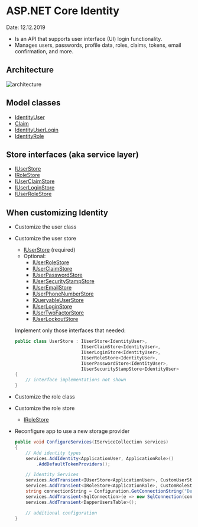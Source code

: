 # ASP.NET Core Identity
Date: 12.12.2019

* Is an API that supports user interface (UI) login functionality.  
* Manages users, passwords, profile data, roles, claims, tokens, email confirmation, and more.  

## Architecture
![architecture](https://docs.microsoft.com/en-us/aspnet/core/security/authentication/identity-custom-storage-providers/_static/identity-architecture-diagram.png?view=aspnetcore-3.0)

## Model classes
* [IdentityUser]()
* [Claim](https://docs.microsoft.com/en-us/dotnet/api/system.security.claims.claim?view=netcore-3.0)
* [IdentityUserLogin](https://docs.microsoft.com/en-us/dotnet/api/microsoft.aspnet.identity.corecompat.identityuserlogin?view=aspnetcore-2.0)
* [IdentityRole](https://docs.microsoft.com/en-us/dotnet/api/microsoft.aspnet.identity.corecompat.identityrole?view=aspnetcore-2.0)

## Store interfaces (aka service layer)
* [IUserStore<TUser>](https://docs.microsoft.com/en-us/dotnet/api/microsoft.aspnetcore.identity.iuserstore-1?view=aspnetcore-3.0)
* [IRoleStore<TRole>](https://docs.microsoft.com/en-us/dotnet/api/microsoft.aspnetcore.identity.irolestore-1?view=aspnetcore-3.0)
* [IUserClaimStore<TUser>](https://docs.microsoft.com/en-us/dotnet/api/microsoft.aspnetcore.identity.iuserclaimstore-1?view=aspnetcore-3.0)
* [IUserLoginStore<TUser>](https://docs.microsoft.com/en-us/dotnet/api/microsoft.aspnetcore.identity.iuserloginstore-1?view=aspnetcore-3.0)
* [IUserRoleStore<TUser>](https://docs.microsoft.com/en-us/dotnet/api/microsoft.aspnetcore.identity.iuserrolestore-1?view=aspnetcore-3.0)

## When customizing Identity
* Customize the user class
* Customize the user store
  * [IUserStore<TUser>](https://docs.microsoft.com/en-us/dotnet/api/microsoft.aspnetcore.identity.iuserstore-1) (required)
  * Optional:
    * [IUserRoleStore](https://docs.microsoft.com/en-us/dotnet/api/microsoft.aspnetcore.identity.iuserrolestore-1)
    * [IUserClaimStore](https://docs.microsoft.com/en-us/dotnet/api/microsoft.aspnetcore.identity.iuserclaimstore-1)
    * [IUserPasswordStore](https://docs.microsoft.com/en-us/dotnet/api/microsoft.aspnetcore.identity.iuserpasswordstore-1)
    * [IUserSecurityStampStore](https://docs.microsoft.com/en-us/dotnet/api/microsoft.aspnetcore.identity.iusersecuritystampstore-1)
    * [IUserEmailStore](https://docs.microsoft.com/en-us/dotnet/api/microsoft.aspnetcore.identity.iuseremailstore-1)
    * [IUserPhoneNumberStore](https://docs.microsoft.com/en-us/dotnet/api/microsoft.aspnetcore.identity.iuserphonenumberstore-1)
    * [IQueryableUserStore](https://docs.microsoft.com/en-us/dotnet/api/microsoft.aspnetcore.identity.iqueryableuserstore-1)
    * [IUserLoginStore](https://docs.microsoft.com/en-us/dotnet/api/microsoft.aspnetcore.identity.iuserloginstore-1)
    * [IUserTwoFactorStore](https://docs.microsoft.com/en-us/dotnet/api/microsoft.aspnetcore.identity.iusertwofactorstore-1)
    * [IUserLockoutStore](https://docs.microsoft.com/en-us/dotnet/api/microsoft.aspnetcore.identity.iuserlockoutstore-1)



  Implement only those interfaces that needed:
  ``` csharp
  public class UserStore : IUserStore<IdentityUser>,
                           IUserClaimStore<IdentityUser>,
                           IUserLoginStore<IdentityUser>,
                           IUserRoleStore<IdentityUser>,
                           IUserPasswordStore<IdentityUser>,
                           IUserSecurityStampStore<IdentityUser>
  {
      // interface implementations not shown
  }
  ```
* Customize the role class
* Customize the role store
  * [IRoleStore<TRole>](https://docs.microsoft.com/en-us/dotnet/api/microsoft.aspnetcore.identity.irolestore-1)
* Reconfigure app to use a new storage provider
  ``` csharp
  public void ConfigureServices(IServiceCollection services)
  {
      // Add identity types
      services.AddIdentity<ApplicationUser, ApplicationRole>()
          .AddDefaultTokenProviders();

      // Identity Services
      services.AddTransient<IUserStore<ApplicationUser>, CustomUserStore>();
      services.AddTransient<IRoleStore<ApplicationRole>, CustomRoleStore>();
      string connectionString = Configuration.GetConnectionString("DefaultConnection");
      services.AddTransient<SqlConnection>(e => new SqlConnection(connectionString));
      services.AddTransient<DapperUsersTable>();

      // additional configuration
  }
  ```
















